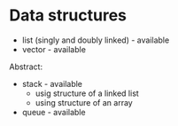 # Data structures
* list (singly and doubly linked) - available
* vector - available

Abstract:
* stack - available
  * usig structure of a linked list 
  * using structure of an array 
* queue - available
